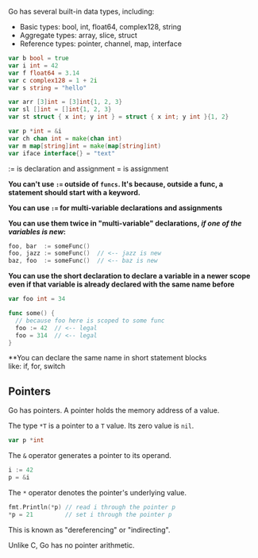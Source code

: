 Go has several built-in data types, including:

- Basic types: bool, int, float64, complex128, string
- Aggregate types: array, slice, struct
- Reference types: pointer, channel, map, interface

```go
var b bool = true
var i int = 42
var f float64 = 3.14
var c complex128 = 1 + 2i
var s string = "hello"

var arr [3]int = [3]int{1, 2, 3}
var sl []int = []int{1, 2, 3}
var st struct { x int; y int } = struct { x int; y int }{1, 2}

var p *int = &i
var ch chan int = make(chan int)
var m map[string]int = make(map[string]int)
var iface interface{} = "text"
```

 := is declaration and assignment
 = is assignment

**You can't use `:=` outside of `funcs`. It's because, outside a func, a statement should start with a keyword.**

**You can use `:=` for multi-variable declarations and assignments**

**You can use them twice in "multi-variable" declarations, _if one of the variables is new_:**

```go
foo, bar  := someFunc()
foo, jazz := someFunc()  // <-- jazz is new
baz, foo  := someFunc()  // <-- baz is new
```

**You can use the short declaration to declare a variable in a newer scope even if that variable is already declared with the same name before**
```go
var foo int = 34

func some() {
  // because foo here is scoped to some func
  foo := 42  // <-- legal
  foo = 314  // <-- legal
}
```

**You can declare the same name in short statement blocks like: if, for, switch 


## Pointers
Go has pointers. A pointer holds the memory address of a value.

The type `*T` is a pointer to a `T` value. Its zero value is `nil`.
```go
var p *int
```

The `&` operator generates a pointer to its operand.

```go
i := 42
p = &i
```

The `*` operator denotes the pointer's underlying value.
```go
fmt.Println(*p) // read i through the pointer p
*p = 21         // set i through the pointer p
```
This is known as "dereferencing" or "indirecting".

Unlike C, Go has no pointer arithmetic.
